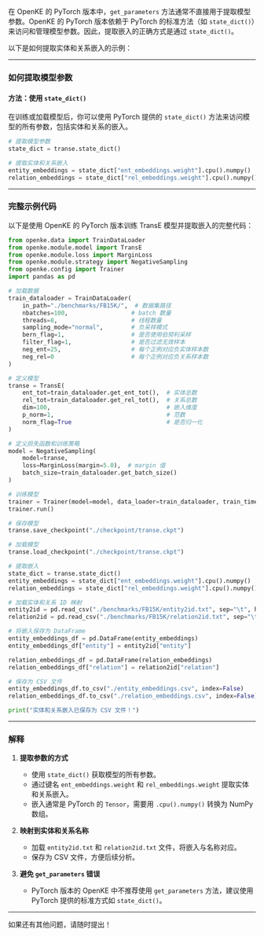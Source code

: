 在 OpenKE 的 PyTorch 版本中，`get_parameters` 方法通常不直接用于提取模型参数。OpenKE 的 PyTorch 版本依赖于 PyTorch 的标准方法（如 `state_dict()`）来访问和管理模型参数。因此，提取嵌入的正确方式是通过 `state_dict()`。

以下是如何提取实体和关系嵌入的示例：

---

### **如何提取模型参数**

#### **方法：使用 `state_dict()`**
在训练或加载模型后，你可以使用 PyTorch 提供的 `state_dict()` 方法来访问模型的所有参数，包括实体和关系的嵌入。

```python
# 提取模型参数
state_dict = transe.state_dict()

# 提取实体和关系嵌入
entity_embeddings = state_dict["ent_embeddings.weight"].cpu().numpy()
relation_embeddings = state_dict["rel_embeddings.weight"].cpu().numpy()
```

---

### **完整示例代码**

以下是使用 OpenKE 的 PyTorch 版本训练 TransE 模型并提取嵌入的完整代码：

```python
from openke.data import TrainDataLoader
from openke.module.model import TransE
from openke.module.loss import MarginLoss
from openke.module.strategy import NegativeSampling
from openke.config import Trainer
import pandas as pd

# 加载数据
train_dataloader = TrainDataLoader(
    in_path="./benchmarks/FB15K/",  # 数据集路径
    nbatches=100,                  # batch 数量
    threads=8,                     # 线程数量
    sampling_mode="normal",        # 负采样模式
    bern_flag=1,                   # 是否使用伯努利采样
    filter_flag=1,                 # 是否过滤无效样本
    neg_ent=25,                    # 每个正例对应负实体样本数
    neg_rel=0                      # 每个正例对应负关系样本数
)

# 定义模型
transe = TransE(
    ent_tot=train_dataloader.get_ent_tot(),  # 实体总数
    rel_tot=train_dataloader.get_rel_tot(),  # 关系总数
    dim=100,                                 # 嵌入维度
    p_norm=1,                                # 范数
    norm_flag=True                           # 是否归一化
)

# 定义损失函数和训练策略
model = NegativeSampling(
    model=transe,
    loss=MarginLoss(margin=5.0),  # margin 值
    batch_size=train_dataloader.get_batch_size()
)

# 训练模型
trainer = Trainer(model=model, data_loader=train_dataloader, train_times=1000, alpha=0.001, use_gpu=True)
trainer.run()

# 保存模型
transe.save_checkpoint("./checkpoint/transe.ckpt")

# 加载模型
transe.load_checkpoint("./checkpoint/transe.ckpt")

# 提取嵌入
state_dict = transe.state_dict()
entity_embeddings = state_dict["ent_embeddings.weight"].cpu().numpy()
relation_embeddings = state_dict["rel_embeddings.weight"].cpu().numpy()

# 加载实体和关系 ID 映射
entity2id = pd.read_csv("./benchmarks/FB15K/entity2id.txt", sep="\t", header=None, names=["entity", "id"])
relation2id = pd.read_csv("./benchmarks/FB15K/relation2id.txt", sep="\t", header=None, names=["relation", "id"])

# 将嵌入保存为 DataFrame
entity_embeddings_df = pd.DataFrame(entity_embeddings)
entity_embeddings_df["entity"] = entity2id["entity"]

relation_embeddings_df = pd.DataFrame(relation_embeddings)
relation_embeddings_df["relation"] = relation2id["relation"]

# 保存为 CSV 文件
entity_embeddings_df.to_csv("./entity_embeddings.csv", index=False)
relation_embeddings_df.to_csv("./relation_embeddings.csv", index=False)

print("实体和关系嵌入已保存为 CSV 文件！")
```

---

### **解释**

1. **提取参数的方式**
   - 使用 `state_dict()` 获取模型的所有参数。
   - 通过键名 `ent_embeddings.weight` 和 `rel_embeddings.weight` 提取实体和关系嵌入。
   - 嵌入通常是 PyTorch 的 `Tensor`，需要用 `.cpu().numpy()` 转换为 NumPy 数组。

2. **映射到实体和关系名称**
   - 加载 `entity2id.txt` 和 `relation2id.txt` 文件，将嵌入与名称对应。
   - 保存为 CSV 文件，方便后续分析。

3. **避免 `get_parameters` 错误**
   - PyTorch 版本的 OpenKE 中不推荐使用 `get_parameters` 方法，建议使用 PyTorch 提供的标准方式如 `state_dict()`。

---

如果还有其他问题，请随时提出！